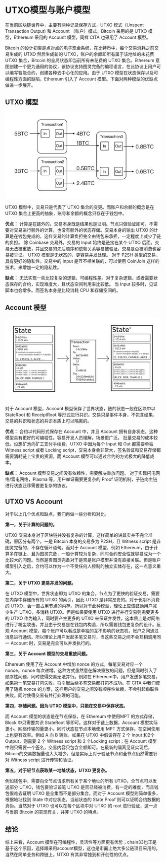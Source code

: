 # UTXO模型与账户模型

在当前区块链世界中，主要有两种记录保存方式，UTXO 模式（Unspent Transaction Output) 和 Account （账户）模式。Bitcoin 采用的是 UTXO 模型，Ethereum 采用的 Account 模型，同样 CITA 也采用了 Account 模型。

Bitcoin 的设计初衷是点对点的电子现金系统，在比特币中，每个交易消耗之前交易生成的 UTXO 然后生成新的 UTXO，账户的余额即所有属于该地址的未花费 UTXO 集合，Bitcoin 的全局状态即当前所有未花费的 UTXO 集合。Ethereum 意图创建一个更为通用的协议，该协议支持图灵完备的编程语言，在此协议上用户可以编写智能合约，创建各种去中心化的应用。由于 UTXO 模型在状态保存以及可编程性方面的缺陷，Ethereum 引入了 Account 模型。下面对两种模型的优缺点做进一步展开。

## UTXO 模型

![bitcoin UTXO模型](../resource/utxo.jpg)

UTXO 模型中，交易只是代表了 UTXO 集合的变更。而账户和余额的概念是在 UTXO 集合上更高的抽象，账号和余额的概念只存在于钱包中。

**优点：**
计算是在链外的，交易本身既是结果也是证明。节点只做验证即可，不需要对交易进行额外的计算，也没有额外的状态存储。交易本身的输出 UTXO 的计算是在钱包完成的，这样交易的计算负担完全由钱包来承担，一定程度上减少了链的负担。
除 Coinbase 交易外，交易的 Input 始终是链接在某个 UTXO 后面。交易无法被重放，并且交易的先后顺序和依赖关系容易被验证，交易是否被消费也容易被举证。
UTXO 模型是无状态的，更容易并发处理。
对于 P2SH 类型的交易，具有更好的隐私性。交易中的 Input 是互不相关联的，可以使用 CoinJoin 这样的技术，来增加一定的隐私性。

**缺点：**
无法实现一些比较复杂的逻辑，可编程性差。对于复杂逻辑，或者需要状态保存的合约，实现难度大，且状态空间利用率比较低。
当 Input 较多时，见证脚本也会增多。而签名本身是比较消耗 CPU 和存储空间的。

## Account 模型

![account模型](../resource/account.jpg)

对于 Account 模型，Account 模型保存了世界状态，链的状态一般在区块中以 StateRoot 和 ReceiptRoot 等形式进行共识。交易只是事件本身，不包含结果，交易的共识和状态的共识本质上可以隔离的。


**优点：**
合约以代码形式保存在 Account 中，并且 Account 拥有自身状态。这种模型具有更好的可编程性，容易开发人员理解，场景更广泛。
批量交易的成本较低。设想矿池向矿工支付手续费，UTXO 中因为每个 Input 和 Out 都需要单独 Witness script 或者 Locking script，交易本身会非常大，签名验证和交易存储都需要消耗链上宝贵的资源。而 Account 模型可以通过合约的方式极大的降低成本。

**缺点：**
Account 模型交易之间没有依赖性，需要解决重放问题。
对于实现闪电网络/雷电网络，Plasma 等，用户举证需要更复杂的 Proof 证明机制，子链向主链进行状态迁移需要更复杂的协议。


## UTXO VS Account
对于以上几个优点和缺点，我们再做一些分析和对比。

**第一，关于计算的问题的。**

UTXO 交易本身对于区块链并没有复杂的计算，这样简单的讲其实并不完全准确，原因分有两个，一是 Bitcoin 本身的交易多为 P2SH，且 Witness script 是非图灵完备的，不存在循环语句。而对于 Account 模型，例如 Ethereum，由于计算多在链上，且为图灵完备，一般计算较为复杂，同时合约安全性就容易成为一个比较大的问题。当然是否图灵完备对于是否是账户模型并没有直接关联。但是账户模型引入之后，合约可以作为一个不受任何人控制的独立实体存在，这一点意义重大。

**第二，关于 UTXO 更易并发的问题。**

在 UTXO 模型中，世界状态即为 UTXO 的集合，节点为了更快的验证交易，需要在内存中存储所有的 UTXO 的索引，因此 UTXO 是非常昂贵的。对于长期不消费的 UTXO，会一直占用节点的内存。所以对于此种模型，理论上应该鼓励用户减少生产 UTXO，多消耗 UTXO。但是如果要使用 UTXO 进行并行交易则需要更多的 UTXO 作为输入，同时要产生更多的 UTXO 来保证并发性，这本质上是对网络进行了粉尘攻击。并且由于交易是在钱包内构造，所以需要钱包更复杂的设计。反观 Account 模型，每个账户可以看成是单独的互不影响的状态机，账户之间通过消息进行通信。所以理论上用户发起多笔交易时，当这些交易之间不会互相调用同一 Account 时，交易是完全可以并发执行的。

**第三，关于 Account 模型的交易重放问题。**

Ethereum 使用了在 Account 中增加 nonce 的方式，每笔交易对应一个 nonce，nonce 每次递增。这种方式虽然意在解决重放的问题，但是同时引入了顺序性问题，同时使得交易无法并行。例如在 Ethereum中，用户发送多笔交易，如果第一笔交易打包失败，将引起后续多笔交易都打包不成功。在 CITA 中我们使用了随机 nonce 的方案，这样用户的交易之间没有顺序性依赖，不会引起串联性失败，同时使得交易有并行处理的可能。

**第四，存储问题。因为 UTXO 模型中，只能在交易中保存状态。**

而 Account 模型的状态是在节点保存，在 Ethereum 中使用MPT 的方式存储，Block 中只需要共识 StateRoot 等即可。这样对于链上数据，Account 模型实际更小，网络传输的量更小，同时状态在节点本地使用 MPT 方式保存，在空间使用上也更有效率。例如 A 向 B 转账，如果在 UTXO 中假设存在 2 个 Input 和2个 Output，则需要 2 个 Witness script 和 2 个Locking script；在 Account 模型中则只需要一个签名，交易内容只包含金额即可。在最新的隔离见证实现后，Bitcoin的交易数据量也大大减少，但是实际上对于验证节点和全节点仍然需要针对 Witness script 进行传输和验证。

**第五，对于轻节点获取某一地址状态，UTXO 更复杂。**

例如钱包中，需要向全节点请求所有关于某个地址的所有 UTXO，全节点可以发送部分 UTXO，钱包要验证该笔 UTXO 是否已经被消费，有一定的难度，而且钱包很难去证明 UTXO 是全集而不是部分集合。而对于 Account 模型则简单很多，根据地址找到 State 中对应状态，当前状态的 State Proof 则可以证明合约数据的真伪。当然对于 UTXO 也可以在每个区块中对 UTXO 的 root 进行验证，这一点与当前 Bitcoin 的实现有关，并非 UTXO 的特点。

## 结论
综上来看，Account 模型在可编程性，灵活性等方面更有优势；chain33也正是基于这个原因，选择跟采用account模型，这也是市面上绝大多公链项目采用的。当然在简单业务和跨链上，UTXO 有其非常独到和开创性的优点。
